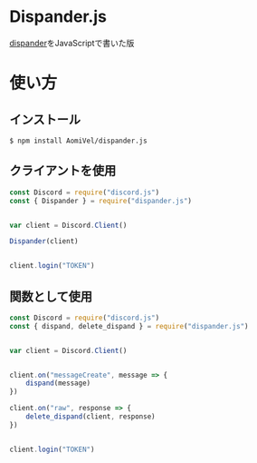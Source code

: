 # Dispander.js

[dispander](https://github.com/DiscordBotPortalJP/dispander/)をJavaScriptで書いた版


# 使い方

## インストール

```shell
$ npm install AomiVel/dispander.js
```

## クライアントを使用

```js
const Discord = require("discord.js")
const { Dispander } = require("dispander.js")


var client = Discord.Client()

Dispander(client)


client.login("TOKEN")
```

## 関数として使用

```js
const Discord = require("discord.js")
const { dispand, delete_dispand } = require("dispander.js")


var client = Discord.Client()


client.on("messageCreate", message => {
    dispand(message)
})

client.on("raw", response => {
    delete_dispand(client, response)
})


client.login("TOKEN")
```
